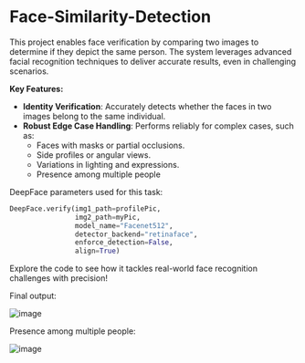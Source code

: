 # Face-Similarity-Detection

This project enables face verification by comparing two images to determine if they depict the same person. The system leverages advanced facial recognition techniques to deliver accurate results, even in challenging scenarios.

**Key Features:**
- **Identity Verification**: Accurately detects whether the faces in two images belong to the same individual.
- **Robust Edge Case Handling**: Performs reliably for complex cases, such as:
  - Faces with masks or partial occlusions.
  - Side profiles or angular views.
  - Variations in lighting and expressions.
  - Presence among multiple people

DeepFace parameters used for this task:
```Python
DeepFace.verify(img1_path=profilePic, 
                img2_path=myPic, 
                model_name="Facenet512",
                detector_backend="retinaface",
                enforce_detection=False, 
                align=True)
```
Explore the code to see how it tackles real-world face recognition challenges with precision!

Final output:

![image](https://github.com/user-attachments/assets/5bf3a220-a0fe-4396-a97c-282378183295)

Presence among multiple people:

![image](https://github.com/user-attachments/assets/5e6a4619-b283-4705-adce-878b06d68152)


